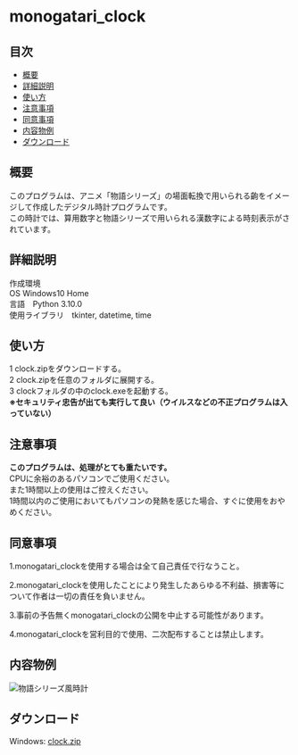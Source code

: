 # monogatari_clock
## 目次
- [概要](#概要)
- [詳細説明](#詳細説明)
- [使い方](#使い方)
- [注意事項](#注意事項)
- [同意事項](#同意事項)
- [内容物例](#内容物例)
- [ダウンロード](#ダウンロード)

## 概要
このプログラムは、アニメ「物語シリーズ」の場面転換で用いられる齣をイメージして作成したデジタル時計プログラムです。<br>
この時計では、算用数字と物語シリーズで用いられる漢数字による時刻表示がされています。<br>

## 詳細説明
作成環境<br>
OS Windows10 Home<br>
言語　Python 3.10.0<br>
使用ライブラリ　tkinter, datetime, time<br>


## 使い方
1 clock.zipをダウンロードする。<br>
2 clock.zipを任意のフォルダに展開する。<br>
3 clockフォルダの中のclock.exeを起動する。<br>
**※セキュリティ忠告が出ても実行して良い（ウイルスなどの不正プログラムは入っていない）**

## 注意事項
**このプログラムは、処理がとても重たいです。**<br>
CPUに余裕のあるパソコンでご使用ください。<br>
また1時間以上の使用はご控えください。<br>
1時間以内のご使用においてもパソコンの発熱を感じた場合、すぐに使用をおやめください。<br>

## 同意事項
1.monogatari_clockを使用する場合は全て自己責任で行なうこと。

2.monogatari_clockを使用したことにより発生したあらゆる不利益、損害等について作者は一切の責任を負いません。

3.事前の予告無くmonogatari_clockの公開を中止する可能性があります。

4.monogatari_clockを営利目的で使用、二次配布することは禁止します。

## 内容物例<br>
![物語シリーズ風時計](https://user-images.githubusercontent.com/81421308/151742197-8a7f7f2d-80bc-4c38-83f9-cb3d6e7d4c70.png)

## ダウンロード
Windows: [clock.zip](https://github.com/sougo0811/monogatari_clock/files/7968238/clock.zip)
